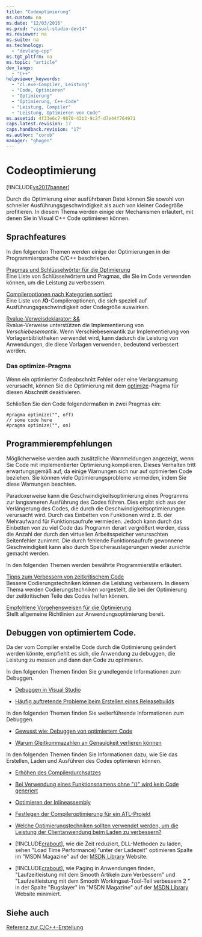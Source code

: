 ```yaml
---
title: "Codeoptimierung"
ms.custom: na
ms.date: "12/03/2016"
ms.prod: "visual-studio-dev14"
ms.reviewer: na
ms.suite: na
ms.technology: 
  - "devlang-cpp"
ms.tgt_pltfrm: na
ms.topic: "article"
dev_langs: 
  - "C++"
helpviewer_keywords: 
  - "cl.exe-Compiler, Leistung"
  - "Code, Optimieren"
  - "Optimierung"
  - "Optimierung, C++-Code"
  - "Leistung, Compiler"
  - "Leistung, Optimieren von Code"
ms.assetid: 4f33e6c7-9870-43b3-9c2f-d7e44f764971
caps.latest.revision: 17
caps.handback.revision: "17"
ms.author: "corob"
manager: "ghogen"
---
```

# Codeoptimierung
[!INCLUDE[vs2017banner](../../assembler/inline/includes/vs2017banner.md)]

Durch die Optimierung einer ausführbaren Datei können Sie sowohl von schneller Ausführungsgeschwindigkeit als auch von kleiner Codegröße profitieren.  In diesem Thema werden einige der Mechanismen erläutert, mit denen Sie in Visual C\+\+ Code optimieren können.  
  
## Sprachfeatures  
 In den folgenden Themen werden einige der Optimierungen in der Programmiersprache C\/C\+\+ beschrieben.  
  
 [Pragmas und Schlüsselwörter für die Optimierung](../../build/reference/optimization-pragmas-and-keywords.md)  
 Eine Liste von Schlüsselwörtern und Pragmas, die Sie im Code verwenden können, um die Leistung zu verbessern.  
  
 [Compileroptionen nach Kategorien sortiert](../../build/reference/compiler-options-listed-by-category.md)  
 Eine Liste von **\/O**\-Compileroptionen, die sich speziell auf Ausführungsgeschwindigkeit oder Codegröße auswirken.  
  
 [Rvalue\-Verweisdeklarator: &&](../../cpp/rvalue-reference-declarator-amp-amp.md)  
 Rvalue\-Verweise unterstützen die Implementierung von *Verschiebesemantik*.  Wenn Verschiebesemantik zur Implementierung von Vorlagenbibliotheken verwendet wird, kann dadurch die Leistung von Anwendungen, die diese Vorlagen verwenden, bedeutend verbessert werden.  
  
### Das optimize\-Pragma  
 Wenn ein optimierter Codeabschnitt Fehler oder eine Verlangsamung verursacht, können Sie die Optimierung mit dem [optimize](../../preprocessor/optimize.md)\-Pragma für diesen Abschnitt deaktivieren.  
  
 Schließen Sie den Code folgendermaßen in zwei Pragmas ein:  
  
```  
#pragma optimize("", off)  
// some code here   
#pragma optimize("", on)  
```  
  
## Programmierempfehlungen  
 Möglicherweise werden auch zusätzliche Warnmeldungen angezeigt, wenn Sie Code mit implementierter Optimierung kompilieren.  Dieses Verhalten tritt erwartungsgemäß auf, da einige Warnungen sich nur auf optimierten Code beziehen.  Sie können viele Optimierungsprobleme vermeiden, indem Sie diese Warnungen beachten.  
  
 Paradoxerweise kann die Geschwindigkeitsoptimierung eines Programms zur langsameren Ausführung des Codes führen.  Dies ergibt sich aus der Verlängerung des Codes, die durch die Geschwindigkeitsoptimierungen verursacht wird.  Durch das Einbetten von Funktionen wird z. B. der Mehraufwand für Funktionsaufrufe vermieden.  Jedoch kann durch das Einbetten von zu viel Code das Programm derart vergrößert werden, dass die Anzahl der durch den virtuellen Arbeitsspeicher verursachten Seitenfehler zunimmt.  Die durch fehlende Funktionsaufrufe gewonnene Geschwindigkeit kann also durch Speicherauslagerungen wieder zunichte gemacht werden.  
  
 In den folgenden Themen werden bewährte Programmierstile erläutert.  
  
 [Tipps zum Verbessern von zeitkritischem Code](../../build/reference/tips-for-improving-time-critical-code.md)  
 Bessere Codierungstechniken können die Leistung verbessern.  In diesem Thema werden Codierungstechniken vorgestellt, die bei der Optimierung der zeitkritischen Teile des Codes helfen können.  
  
 [Empfohlene Vorgehensweisen für die Optimierung](../../build/reference/optimization-best-practices.md)  
 Stellt allgemeine Richtlinien zur Anwendungsoptimierung bereit.  
  
## Debuggen von optimiertem Code.  
 Da der vom Compiler erstellte Code durch die Optimierung geändert werden könnte, empfiehlt es sich, die Anwendung zu debuggen, die Leistung zu messen und dann den Code zu optimieren.  
  
 In den folgenden Themen finden Sie grundlegende Informationen zum Debuggen.  
  
-   [Debuggen in Visual Studio](../Topic/Debugging%20in%20Visual%20Studio.md)  
  
-   [Häufig auftretende Probleme beim Erstellen eines Releasebuilds](../../build/reference/common-problems-when-creating-a-release-build.md)  
  
 In den folgenden Themen finden Sie weiterführende Informationen zum Debuggen.  
  
-   [Gewusst wie: Debuggen von optimiertem Code](../Topic/How%20to:%20Debug%20Optimized%20Code.md)  
  
-   [Warum Gleitkommazahlen an Genauigkeit verlieren können](../../build/reference/why-floating-point-numbers-may-lose-precision.md)  
  
 In den folgenden Themen finden Sie Informationen dazu, wie Sie das Erstellen, Laden und Ausführen des Codes optimieren können.  
  
-   [Erhöhen des Compilerdurchsatzes](../../build/reference/improving-compiler-throughput.md)  
  
-   [Bei Verwendung eines Funktionsnamens ohne "\(\)" wird kein Code generiert](../../build/reference/using-function-name-without-parens-produces-no-code.md)  
  
-   [Optimieren der Inlineassembly](../../assembler/inline/optimizing-inline-assembly.md)  
  
-   [Festlegen der Compileroptimierung für ein ATL\-Projekt](../../atl/reference/specifying-compiler-optimization-for-an-atl-project.md)  
  
-   [Welche Optimierungstechniken sollten verwendet werden, um die Leistung der Clientanwendung beim Laden zu verbessern?](../../build/what-optimization-techniques-should-i-use.md)  
  
-   [!INCLUDE[crabout](../../build/reference/includes/crabout_md.md)], wie die Zeit reduziert, DLL\-Methoden zu laden, sehen "Load Time Performance\) "unter der Ladezeit" optimieren Spalte im "MSDN Magazine" auf der [MSDN Library](http://go.microsoft.com/fwlink/?linkid=556) Website.  
  
-   [!INCLUDE[crabout](../../build/reference/includes/crabout_md.md)], wie Paging in Anwendungen finden, "Laufzeitleistung mit dem Smooth Artikeln zum Verbessern" und "Laufzeitleistung mit dem Smooth Workingset\-Tool\-Teil verbessern 2 " in der Spalte "Bugslayer" im "MSDN Magazine" auf der [MSDN Library](http://go.microsoft.com/fwlink/?linkid=556) Website minimiert.  
  
## Siehe auch  
 [Referenz zur C\/C\+\+\-Erstellung](../../build/reference/c-cpp-building-reference.md)